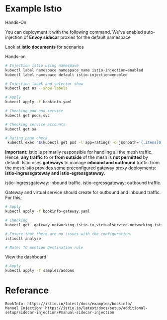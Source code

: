 # Example Istıo 

Hands-On

You can deployment it with the following command.
We've enabled auto-injection of **Envoy sidecar** proxies for the default namespace

Look at **istio documents** for scenarios

Hands-on 
``` bash
# Injection istio using namespave
kubectl label namespace namespace_name istio-injection=enabled
kubectl label namespace default istio-injection=enabled

# Injection labek and selector show 
kubectl get ns --show-labels

# Apply
kubectl apply -f bookinfo.yaml

# Checking pod and service
kubectl get pods,svc

# Checking service accounts
kubectl get sa

# Rating page check
 kubectl exec "$(kubectl get pod -l app=ratings -o jsonpath='{.items[0].metadata.name}')" -c ratings -- curl -sS productpage:9080/productpage | grep -o "<title>.*</title>"

```

**Important:**  Istio is primarily responsible for handling all the mesh traffic. Hence, **any traffic** to or **from outside** of the mesh is **not permitted** by default. Istio uses **gateways** to manage **inbound and outbound** traffic from the mesh.Istio provides some preconfigured gateway proxy deployments: **istio-ingressgateway and istio-egressgateway.**

istio-ingressgateway: inbound traffic.
istio-egressgateway: outbound traffic.


Gateway and virtual service should create for outbound and inbound traffic. For this;
``` bash
# Apply
kubectl apply -f bookinfo-gateway.yaml

# Checking
kubectl get  gateway.networking.istio.io,virtualservice.networking.istio.io

# Ensure that there are no issues with the configuration:
istioctl analyze

# Note: To mention Destination rule

```



View the dashboard
``` bash
# Apply
kubectl apply -f samples/addons

```







# Referance
```
BookInfo: https://istio.io/latest/docs/examples/bookinfo/
Manuel Injection: https://istio.io/latest/docs/setup/additional-setup/sidecar-injection/#manual-sidecar-injection



```